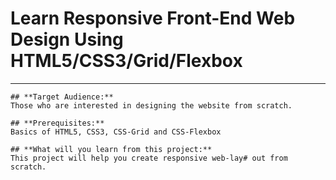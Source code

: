 # **Learn Responsive Front-End Web Design Using HTML5/CSS3/Grid/Flexbox**
***


	## **Target Audience:**
	Those who are interested in designing the website from scratch.  

	## **Prerequisites:**
	Basics of HTML5, CSS3, CSS-Grid and CSS-Flexbox 

	## **What will you learn from this project:**
	This project will help you create responsive web-lay# out from scratch.
